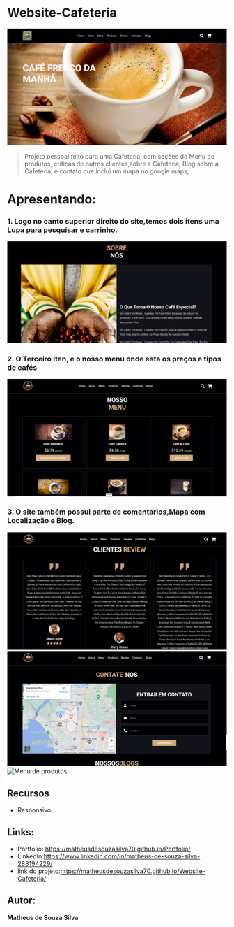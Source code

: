 # Website-Cafeteria 
<img src="https://github.com/MatheusdeSouzaSilva70/Website-Cafeteria/blob/main/projeto/img%20cafeteria.png" alt="Home do website">

> Projeto pessoal feito para uma Cafeteria, com seções de Menu de produtos, criticas de outros clientes,sobre a Cafeteria, Blog sobre a Cafeteria, e contato que inclui um mapa no google maps, 

# Apresentando:
### 1. Logo no canto superior direito do site,temos dois itens  uma Lupa para pesquisar e carrinho.
![Home do projeto com carrinho aberto](https://github.com/MatheusdeSouzaSilva70/Website-Cafeteria/blob/main/projeto/img%20sobre%20%20cafeteria.png)

### 2. O Terceiro iten, e o nosso menu onde esta os preços e tipos de cafés
![Imput do search aberto](https://github.com/MatheusdeSouzaSilva70/Website-Cafeteria/blob/main/projeto/img%20sobre%20o%20menu.png)

### 3. O site também possui parte de comentarios,Mapa com Localização e Blog.
![Menu de produtos](https://github.com/MatheusdeSouzaSilva70/Website-Cafeteria/blob/main/projeto/img%20sobre%20comentarios.png)
![Menu de produtos](https://github.com/MatheusdeSouzaSilva70/Website-Cafeteria/blob/main/projeto/img%20localiza%C3%A7%C3%A3o.png)
![Menu de produtos](https://github.com/MatheusdeSouzaSilva70/Website-Cafeteria/blob/main/projeto/img%20sobre%20rodap%C3%A9.png)


## Recursos
- Responsivo

## Links:
- Portfolio: https://matheusdesouzasilva70.github.io/Portfolio/
- LinkedIn:https://www.linkedin.com/in/matheus-de-souza-silva-288194229/
- link do projeto:https://matheusdesouzasilva70.github.io/Website-Cafeteria/

## Autor:
**Matheus de Souza Silva**
